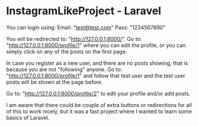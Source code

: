 # InstagramLikeProject - Laravel
You can login using:
Email: "test@test.com"
Pass: "1234567890"

You will be redirected to: "http://127.0.0.1:8000/".
Go to: "http://127.0.0.1:8000/profile/1" where you can edit the profile, or you can simply click on any of the posts on the first page.

In case you register as a new user, and there are no posts showing, that is because you are not "following" anyone.
Go to: "http://127.0.0.1:8000/profile/1" and follow that test user and the test user posts will be shown at the page before.

Go to: "http://127.0.0.1:8000/profile/2" to edit your profile and/or add posts.

I am aware that there could be couple of extra buttons or redirections for all of this to work nicely, but it was a fast project where I wanted to learn some basics of Laravel.
